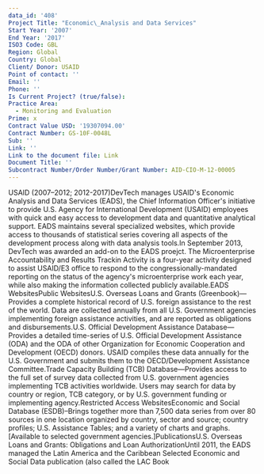 ```yaml
---
data_id: '408'
Project Title: "Economic\_Analysis and Data Services"
Start Year: '2007'
End Year: '2017'
ISO3 Code: GBL
Region: Global
Country: Global
Client/ Donor: USAID
Point of contact: ''
Email: ''
Phone: ''
Is Current Project? (true/false): 
Practice Area:
  - Monitoring and Evaluation
Prime: x
Contract Value USD: '19307094.00'
Contract Number: GS-10F-0048L
Sub: ''
Link: ''
Link to the document file: Link
Document Title: ''
Subcontract Number/Order Number/Grant Number: AID-CIO-M-12-00005
---
```


USAID (2007–2012; 2012-2017)DevTech manages USAID's Economic Analysis and Data Services (EADS), the Chief Information Officer's initiative to provide U.S. Agency for International Development (USAID) employees with quick and easy access to development data and quantitative analytical support. EADS maintains several specialized websites, which provide access to thousands of statistical series covering all aspects of the development process along with data analysis tools.In September 2013, DevTech was awarded an add-on to the EADS proejct. The Microenterprise Accountability and Results Trackin Activity is a four-year activity designed to assist USAID/E3 office to respond to the congressionally-mandated reporting on the status of the agency's microenterprise work each year, while also making the information collected publicly available.EADS WebsitesPublic WebsitesU.S. Overseas Loans and Grants (Greenbook)—Provides a complete historical record of U.S. foreign assistance to the rest of the world. Data are collected annually from all U.S. Government agencies implementing foreign assistance activities, and are reported as obligations and disbursements.U.S. Official Development Assistance Database—Provides a detailed time-series of U.S. Official Development Assistance (ODA) and the ODA of other Organization for Economic Cooperation and Development (OECD) donors. USAID compiles these data annually for the U.S. Government and submits them to the OECD/Development Assistance Committee.Trade Capacity Building (TCB) Database—Provides access to the full set of survey data collected from U.S. government agencies implementing TCB activities worldwide. Users may search for data by country or region, TCB category, or by U.S. government funding or implementing agency.Restricted Access WebsitesEconomic and Social Database (ESDB)–Brings together more than 7,500 data series from over 80 sources in one location organized by country, sector and source; country profiles; U.S. Assistance Tables; and a variety of charts and graphs. [Available to selected government agencies.]PublicationsU.S. Overseas Loans and Grants: Obligations and Loan AuthorizationUntil 2011, the EADS managed the Latin America and the Caribbean Selected Economic and Social Data publication (also called the LAC Book